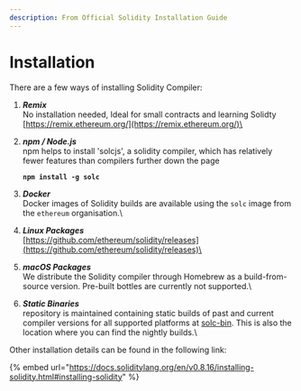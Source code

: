 ```yaml
---
description: From Official Solidity Installation Guide
---
```


# Installation

There are a few ways of installing Solidity Compiler:

1. _**Remix**_\
   No installation needed, Ideal for small contracts and learning Solidty\
   [https://remix.ethereum.org/](https://remix.ethereum.org/)\

2.  _**npm / Node.js**_\
    npm helps to install 'solcjs', a solidity compiler, which has relatively fewer features than compilers further down the page

    <pre><code><strong>npm install -g solc</strong></code></pre>


3. _**Docker**_\
   Docker images of Solidity builds are available using the `solc` image from the `ethereum` organisation.\

4. _**Linux Packages**_\
   [https://github.com/ethereum/solidity/releases](https://github.com/ethereum/solidity/releases)\

5. _**macOS Packages**_\
   We distribute the Solidity compiler through Homebrew as a build-from-source version. Pre-built bottles are currently not supported.\

6. _**Static Binaries**_\
   repository is maintained containing static builds of past and current compiler versions for all supported platforms at [solc-bin](https://github.com/ethereum/solc-bin/). This is also the location where you can find the nightly builds.\


Other installation details can be found in the following link:

{% embed url="https://docs.soliditylang.org/en/v0.8.16/installing-solidity.html#installing-solidity" %}
